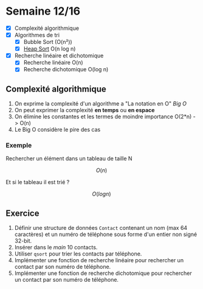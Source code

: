# Semaine 12/16

- [x] Complexité algorithmique
- [x] Algorithmes de tri
  - [x] Bubble Sort (O(n²))
  - [x] [Heap Sort](https://heig-tin-info.github.io/handbook/course-c/40-algorithms/sorting/heap-sort) O(n log n)
- [x] Recherche linéaire et dichotomique
  - [x] Recherche linéaire O(n)
  - [x] Recherche dichotomique O(log n)

## Complexité algorithmique

1. On exprime la complexité d'un algorithme a "La notation en O" *Big O*
2. On peut exprimer la complexité **en temps** ou **en espace**
3. On élimine les constantes et les termes de moindre importance O(2*n) -> O(n)
4. Le Big O considère le pire des cas

### Exemple

Rechercher un élément dans un tableau de taille N

$$O(n)$$

Et si le tableau il est trié ?

$$O(log n)$$

## Exercice

1. Définir une structure de données `Contact` contenant un nom (max 64 caractères) et un numéro de téléphone sous forme d'un entier non signé 32-bit.
2. Insérer dans le *main* 10 contacts.
3. Utiliser `qsort` pour trier les contacts par téléphone.
4. Implémenter une fonction de recherche linéaire pour rechercher un contact par son numéro de téléphone.
5. Implémenter une fonction de recherche dichotomique pour rechercher un contact par son numéro de téléphone.
  
